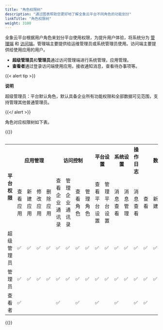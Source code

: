 ```yaml
---
title: "角色权限树"
description: "通过图表帮助您更好地了解全象云平台不同角色的功能划分"
linkTitle: "角色权限树"
weight: 3100
---
```


全象云平台根据用户角色来划分平台使用权限，为提升用户体验，将系统分为 [管理端](https://portal.quanxiang.dev) 和 [访问端](https://home.quanxiang.dev)。管理端主要提供给运维管理员或系统管理员使用。访问端主要提供给使用应用的用户。

- **超级管理员**和**管理员**通过访问管理端进行系统管理，应用管理。
- **查看者**通过登录访问端使用应用，接收通知消息，查看待办事项等。

{{< alert tip >}}

**说明**

超级管理员：平台默认角色，默认具备企业所有功能权限和全部数据可见范围，支持管理其他普通管理员。

{{</ alert >}}

角色对应权限树如下表。


{{<table >}}
<table>
    <tr>
    <th rowspan="2">平台权限</th>
    <th colspan="4">应用管理</th>
    <th colspan="4">访问控制</th>
    <th colspan="2">平台设置</th>
    <th colspan="2">系统设置</th>
    <th colspan="1">操作日志</th>
    <th colspan="4">数据集</th>
    <th colspan="2">异常流程</th>
    </tr>
    <tr>
        <td>查看应用</td>
        <td>新建应用</td>
        <td>修改应用</td>
        <td>删除应用</td>
        <td>查看企业通讯录</td>
        <td>管理企业通讯录</td>
        <td>查看角色</td>
        <td>管理角色</td>
        <td>查看平台设置</td>
        <td>管理平台设置</td>
        <td>消息查看</td>
        <td>消息管理</td>
        <td>消息查看</td>
        <td>查看</td>
        <td>新建</td>
        <td>修改</td>
        <td>删除</td>
        <td>查看</td>
        <td>处理</td>
    </tr>
    <tr>
        <td>超级管理员</td>
        <td>✅</td>
        <td>✅</td>
        <td>✅</td>
        <td>✅</td>
        <td>✅</td>
        <td>✅</td>
        <td>✅</td>
        <td>✅</td>
        <td>✅</td>
        <td>✅</td>
        <td>✅</td>
        <td>✅</td>
        <td>✅</td>
        <td>✅</td>
        <td>✅</td>
        <td>✅</td>
        <td>✅</td>
        <td>✅</td>
        <td>✅</td>
    </tr>
    <tr>
        <td>管理员</td>
        <td>✅</td>
        <td>✅</td>
        <td>✅</td>
        <td>✅</td>
        <td>✅</td>
        <td>✅</td>
        <td>✅</td>
        <td>✅</td>
        <td>✅</td>
        <td>✅</td>
        <td>✅</td>
        <td>✅</td>
        <td>✅</td>
        <td>✅</td>
        <td>✅</td>
        <td>✅</td>
        <td>✅</td>
        <td>✅</td>
        <td>✅</td>
    </tr>
    <tr>
        <td>查看者</td>
        <td>✅</td>
        <td></td>
        <td></td>
        <td></td>
        <td>✅</td>
        <td></td>
        <td>✅</td>
        <td></td>
        <td>✅</td>
        <td></td>
        <td>✅</td>
        <td></td>
        <td>✅</td>
        <td>✅</td>
        <td></td>
        <td></td>
        <td></td>
        <td>✅</td>
        <td></td>
    </tr>
</table>
{{</table>}}



